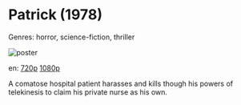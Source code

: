 # Patrick (1978)

Genres: horror, science-fiction, thriller

![poster](http://image.tmdb.org/t/p/w500/gzMIh3PEY2UixxkEPNoYKi8kbKM.jpg)

en:
  [720p](magnet:?xt=urn:btih:B2CB02AB2E86BA46E3FB130C8930318D8FDD439A&tr=udp://glotorrents.pw:6969/announce&tr=udp://tracker.opentrackr.org:1337/announce&tr=udp://torrent.gresille.org:80/announce&tr=udp://tracker.openbittorrent.com:80&tr=udp://tracker.coppersurfer.tk:6969&tr=udp://tracker.leechers-paradise.org:6969&tr=udp://p4p.arenabg.ch:1337&tr=udp://tracker.internetwarriors.net:1337)
  [1080p](magnet:?xt=urn:btih:01D904D2772C8DDD2882AECEFB88A4A4A3B60A14&tr=udp://glotorrents.pw:6969/announce&tr=udp://tracker.opentrackr.org:1337/announce&tr=udp://torrent.gresille.org:80/announce&tr=udp://tracker.openbittorrent.com:80&tr=udp://tracker.coppersurfer.tk:6969&tr=udp://tracker.leechers-paradise.org:6969&tr=udp://p4p.arenabg.ch:1337&tr=udp://tracker.internetwarriors.net:1337)
  


A comatose hospital patient harasses and kills though his powers of telekinesis to claim his private nurse as his own.